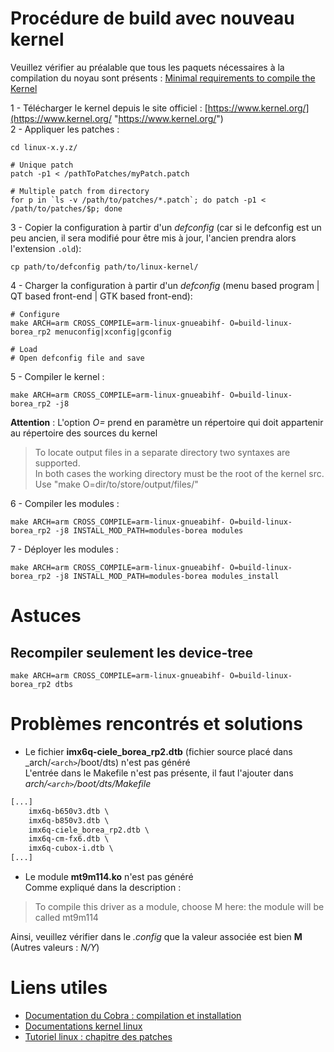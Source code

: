# Procédure de build avec nouveau kernel

Veuillez vérifier au préalable que tous les paquets nécessaires à la compilation du noyau sont présents : [Minimal requirements to compile the Kernel](https://www.kernel.org/doc/html/latest/process/changes.html)  

1 - Télécharger le kernel depuis le site officiel : [https://www.kernel.org/](https://www.kernel.org/ "https://www.kernel.org/")  
2 - Appliquer les patches :
```shell
cd linux-x.y.z/

# Unique patch
patch -p1 < /pathToPatches/myPatch.patch

# Multiple patch from directory
for p in `ls -v /path/to/patches/*.patch`; do patch -p1 < /path/to/patches/$p; done
```

3 - Copier la configuration à partir d'un _defconfig_ (car si le defconfig est un peu ancien, il sera modifié pour être mis à jour, l'ancien prendra alors l'extension `.old`):
```shell
cp path/to/defconfig path/to/linux-kernel/
```

4 - Charger la configuration à partir d'un _defconfig_ (menu based program | QT based front-end | GTK based front-end):
```shell
# Configure
make ARCH=arm CROSS_COMPILE=arm-linux-gnueabihf- O=build-linux-borea_rp2 menuconfig|xconfig|gconfig

# Load
# Open defconfig file and save
```

5 - Compiler le kernel :
```shell
make ARCH=arm CROSS_COMPILE=arm-linux-gnueabihf- O=build-linux-borea_rp2 -j8
```
**Attention** : L'option _O=_ prend en paramètre un répertoire qui doit appartenir au répertoire des sources du kernel  
> To locate output files in a separate directory two syntaxes are supported.  
> In both cases the working directory must be the root of the kernel src.  
> Use "make O=dir/to/store/output/files/"

6 - Compiler les modules :
```shell
make ARCH=arm CROSS_COMPILE=arm-linux-gnueabihf- O=build-linux-borea_rp2 -j8 INSTALL_MOD_PATH=modules-borea modules
```

7 - Déployer les modules :
```shell
make ARCH=arm CROSS_COMPILE=arm-linux-gnueabihf- O=build-linux-borea_rp2 -j8 INSTALL_MOD_PATH=modules-borea modules_install
```

# Astuces

## Recompiler seulement les device-tree

```shell
make ARCH=arm CROSS_COMPILE=arm-linux-gnueabihf- O=build-linux-borea_rp2 dtbs
```

# Problèmes rencontrés et solutions 
- Le fichier **imx6q-ciele_borea_rp2.dtb** (fichier source placé dans _arch/`<arch>`/boot/dts) n'est pas généré    
L'entrée dans le Makefile n'est pas présente, il faut l'ajouter dans _arch/`<arch>`/boot/dts/Makefile_
```Makefile
[...]
    imx6q-b650v3.dtb \
	imx6q-b850v3.dtb \
	imx6q-ciele_borea_rp2.dtb \
	imx6q-cm-fx6.dtb \
	imx6q-cubox-i.dtb \
[...]
```

- Le module **mt9m114.ko** n'est pas généré  
Comme expliqué dans la description :  
> To compile this driver as a module, choose M here: the module will be called mt9m114  

Ainsi, veuillez vérifier dans le _.config_ que la valeur associée est bien **M** (Autres valeurs : _N/Y_)  

# Liens utiles
- [Documentation du Cobra : compilation et installation](https://github.com/BOREA-DENTAL/DocumentationsCobra/blob/master/Documentations/InstallAndUpdate/Compilation%20%5Bapp%2C%20modules%5D.md)  
- [Documentations kernel linux](https://www.kernel.org/doc/html/latest/index.html)  
- [Tutoriel linux : chapitre des patches](https://www.linuxtopia.org/online_books/linux_kernel/kernel_configuration/ch07s02.html)
  
  